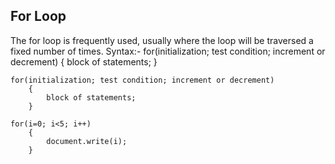 For Loop
---------
The for loop is frequently used, usually where the loop will be traversed a fixed number of times.
Syntax:-
    for(initialization; test condition; increment or decrement)
        {
            block of statements;
        }


    for(initialization; test condition; increment or decrement)
        {
            block of statements;
        }

    for(i=0; i<5; i++)
        {
            document.write(i);
        }